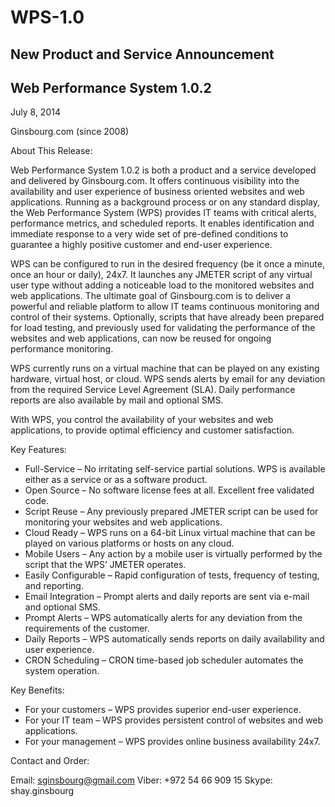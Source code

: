 # WPS-1.0

New Product and Service Announcement
------------------------------------

Web Performance System 1.0.2
----------------------------

July 8, 2014

Ginsbourg.com (since 2008)


About This Release:

Web Performance System 1.0.2 is both a product and a service developed and delivered by Ginsbourg.com. It offers continuous visibility into the availability and user experience of business oriented websites and web applications. Running as a background process or on any standard display, the Web Performance System (WPS) provides IT teams with critical alerts, performance metrics, and scheduled reports. It enables identification and immediate response to a very wide set of pre-defined conditions to guarantee a highly positive customer and end-user experience.

WPS can be configured to run in the desired frequency (be it once a minute, once an hour or daily), 24x7. It launches any JMETER script of any virtual user type without adding a noticeable load to the monitored websites and web applications. The ultimate goal of Ginsbourg.com is to deliver a powerful and reliable platform to allow IT teams continuous monitoring and control of their systems. Optionally, scripts that have already been prepared for load testing, and previously used for validating the performance of the websites and web applications, can now be reused for ongoing performance monitoring.

WPS currently runs on a virtual machine that can be played on any existing hardware, virtual host, or cloud. WPS sends alerts by email for any deviation from the required Service Level Agreement (SLA). Daily performance reports are also available by mail and optional SMS.

With WPS, you control the availability of your websites and web applications, to provide optimal efficiency and customer satisfaction.


Key Features:

* Full-Service – No irritating self-service partial solutions. WPS is available either as a service or as a software product.
* Open Source – No software license fees at all. Excellent free validated code.
* Script Reuse – Any previously prepared JMETER script can be used for monitoring your websites and web applications.
* Cloud Ready – WPS runs on a 64-bit Linux virtual machine that can be played on various platforms or hosts on any cloud.
* Mobile Users – Any action by a mobile user is virtually performed by the script that the WPS’ JMETER operates.
* Easily Configurable – Rapid configuration of tests, frequency of testing, and reporting.
* Email Integration – Prompt alerts and daily reports are sent via e-mail and optional SMS.
* Prompt Alerts – WPS automatically alerts for any deviation from the requirements of the customer.
* Daily Reports – WPS automatically sends reports on daily availability and user experience.
* CRON Scheduling – CRON time-based job scheduler automates the system operation.


Key Benefits:

* For your customers – WPS provides superior end-user experience.
* For your IT team – WPS provides persistent control of websites and web applications.
* For your management – WPS provides online business availability 24x7.


Contact and Order:

Email:  sginsbourg@gmail.com
Viber:  +972 54 66 909 15
Skype:  shay.ginsbourg
